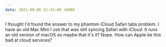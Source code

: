 ```yaml
---
date: 2021-09-06 21:34:00 +0900
---
```


I thought I'd found the answer to my phantom iCloud Safari tabs problem. I have an old Mac Mini I use that was still syncing Safari with iCloud. It runs an old version of macOS so maybe that it's it? Nope. How can Apple be this bad at cloud services?
